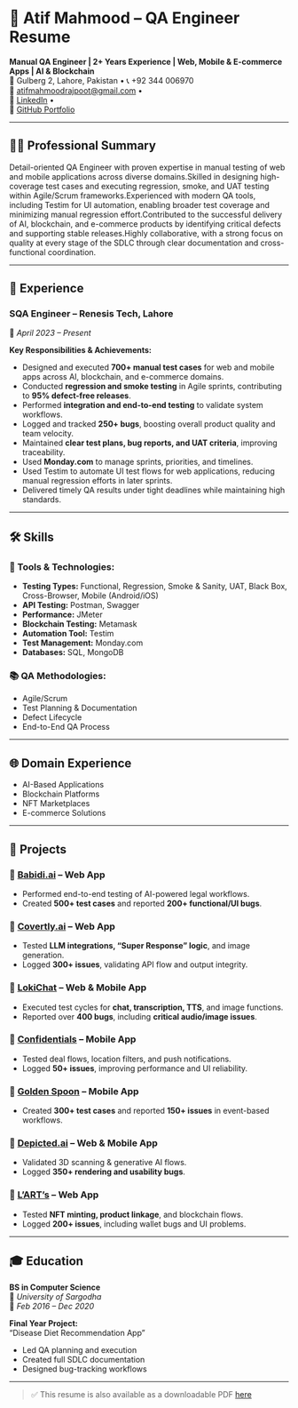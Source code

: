 # 📄 Atif Mahmood – QA Engineer Resume

**Manual QA Engineer | 2+ Years Experience | Web, Mobile & E-commerce Apps | AI & Blockchain**  
📍 Gulberg 2, Lahore, Pakistan • 📞 +92 344 006970  
📧 atifmahmoodrajpoot@gmail.com •  
🔗 [LinkedIn](https://www.linkedin.com/in/atifmahmoodrajpoot) •  
💼 [GitHub Portfolio](https://github.com/AtifMahmoodRajpoot007/QA-Portfolio)

---

## 🧑‍💼 Professional Summary

Detail-oriented QA Engineer with proven expertise in manual testing of web and mobile applications across diverse
domains.Skilled in designing high-coverage test cases and executing regression, smoke, and UAT testing within Agile/Scrum
frameworks.Experienced with modern QA tools, including Testim for UI automation, enabling broader test coverage and
minimizing manual regression effort.Contributed to the successful delivery of AI, blockchain, and e-commerce products by
identifying critical defects and supporting stable releases.Highly collaborative, with a strong focus on quality at every stage of
the SDLC through clear documentation and cross-functional coordination.

---

## 💼 Experience

### **SQA Engineer** – Renesis Tech, Lahore  
📅 *April 2023 – Present*

**Key Responsibilities & Achievements:**

- Designed and executed **700+ manual test cases** for web and mobile apps across AI, blockchain, and e-commerce domains.
- Conducted **regression and smoke testing** in Agile sprints, contributing to **95% defect-free releases**.
- Performed **integration and end-to-end testing** to validate system workflows.
- Logged and tracked **250+ bugs**, boosting overall product quality and team velocity.
- Maintained **clear test plans, bug reports, and UAT criteria**, improving traceability.
- Used **Monday.com** to manage sprints, priorities, and timelines.
- Used Testim to automate UI test flows for web applications, reducing manual regression efforts in later sprints.
- Delivered timely QA results under tight deadlines while maintaining high standards.

---

## 🛠️ Skills

### 🔧 Tools & Technologies:
- **Testing Types:** Functional, Regression, Smoke & Sanity, UAT, Black Box, Cross-Browser, Mobile (Android/iOS)
- **API Testing:** Postman, Swagger
- **Performance:** JMeter
- **Blockchain Testing:** Metamask
-  **Automation Tool:** Testim
- **Test Management:** Monday.com
- **Databases:** SQL, MongoDB

### 📚 QA Methodologies:
- Agile/Scrum
- Test Planning & Documentation
- Defect Lifecycle
- End-to-End QA Process

---

## 🌐 Domain Experience

- AI-Based Applications  
- Blockchain Platforms  
- NFT Marketplaces  
- E-commerce Solutions  

---

## 🚀 Projects

### 🔹 [Babidi.ai](https://babidi.ai/) – Web App
- Performed end-to-end testing of AI-powered legal workflows.
- Created **500+ test cases** and reported **200+ functional/UI bugs**.

### 🔹 [Covertly.ai](https://covertly.ai/) – Web App
- Tested **LLM integrations, “Super Response” logic**, and image generation.
- Logged **300+ issues**, validating API flow and output integrity.

### 🔹 [LokiChat](https://lokichat.com/) – Web & Mobile App
- Executed test cycles for **chat, transcription, TTS**, and image functions.
- Reported over **400 bugs**, including **critical audio/image issues**.

### 🔹 [Confidentials](https://confidentials.com/) – Mobile App
- Tested deal flows, location filters, and push notifications.
- Logged **50+ issues**, improving performance and UI reliability.

### 🔹 [Golden Spoon](https://goldenspoon.app/) – Mobile App
- Created **300+ test cases** and reported **150+ issues** in event-based workflows.

### 🔹 [Depicted.ai](https://depicted.ai/) – Web & Mobile App
- Validated 3D scanning & generative AI flows.
- Logged **350+ rendering and usability bugs**.

### 🔹 [L’ART’s](https://larts.com/) – Web App
- Tested **NFT minting, product linkage**, and blockchain flows.
- Logged **200+ issues**, including wallet bugs and UI problems.

---

## 🎓 Education

**BS in Computer Science**  
📍 *University of Sargodha*  
📅 *Feb 2016 – Dec 2020*

**Final Year Project:**  
“Disease Diet Recommendation App”  
- Led QA planning and execution  
- Created full SDLC documentation  
- Designed bug-tracking workflows

---

> ✅ This resume is also available as a downloadable PDF [here](./documents/Atif_Mahmood_QA_CV.pdf)
